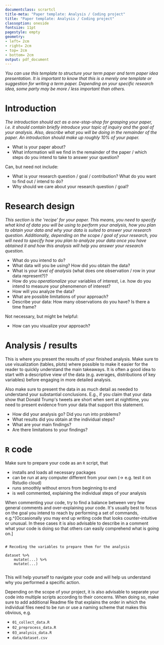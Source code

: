 ```yaml
---
documentclass: scrartcl
title-meta: "Paper template: Analysis / Coding project"
title: "Paper template: Analysis / Coding project"
classoption: oneside
fontsize: 11pt
pagestyle: empty
geometry:
- left= 2cm
- right= 2cm
- top= 2cm
- bottom= 2cm
output: pdf_document
---
```



*You can use this template to structure your term paper and term paper idea presentation. It is important to know that this is a merely one template or suggestion for writing a term paper. Depending on your specific research idea, some party may be more / less important than others.*



# Introduction

*The introduction should act as a one-stop-shop for grasping your paper, i.e. it should contain briefly introduce your topic of inquiry and the goal of your analysis. Also, describe what you will be doing in the remainder of the paper. An introduction should make up roughly 10% of your paper.*

- What is your paper about?
- What information will we find in the remainder of the paper / which steps do you intend to take to answer your question?

Can, but need not include:

- What is your research question / goal / contribution? What do you want to find out / intend to do?
- Why should we care about your research question / goal?



# Research design

*This section is the 'recipe' for your paper. This means, you need to specify what kind of data you will be using to perform your analysis, how you plan to obtain your data and why your data is suited to answer your research question. Additionally, depending on the scope / goal of your research, you will need to specify how you plan to analyze your data once you have obtained it and how this analysis will help you answer your research question.*

- What do you intend to do?
- What data will you be using? How did you obtain the data?
- What is your *level of analysis* (what does one observation / row in your data represent?)?
- How do you *operationalize* your variables of interest, i.e. how do you intend to measure your phenomenon of interest?
- How will you analyze the data? 
- What are possible limitations of your approach?
- Describe your data: How many observations do you have? Is there a time frame?


Not necessary, but might be helpful:

- How can you visualize your approach?


# Analysis / results

This is where you present the results of your finished analysis. Make sure to use visualization (tables, plots) where possible to make it easier for the reader to quickly understand the main takeaways. It is often a good idea to start with a descriptive view of the data (e.g. averages, distributions of key variables) before engaging in more detailed analysis.

Also make sure to present the data in as much detail as needed to understand your substantial conclusions. E.g., if you claim that your data show that Donald Trump's tweets are short when sent at nighttime, you need to present evidence from your data that support this statement.

- How did your analysis go? Did you run into problems?
- What results did you obtain at the individual steps?
- What are your main findings?
- Are there limitations to your findings?


# `R` code

Make sure to prepare your code as an `R` script, that

- installs and loads all necessary packages
- can be run at any computer different from your own (&rarr; e.g. test it on Rstudio cloud)
- runs smoothly without errors from beginning to end
- is well commented, explaining the individual steps of your analysis

When commenting your code, try to find a balance between very few general comments and over-explaining your code. It's usually best to focus on the goal you intend to reach by performing a set of commands, e.g.^[Occasionally you may end up writing code that looks counter-intuitive or unusual. In these cases it is also advisable to describe in a comment what your code is doing so that others can easily comprehend what is going on.]


`````

# Recoding the variables to prepare them for the analysis

dataset %>%
    mutate(...) %>%
    mutate(...)
    
`````

This will help yourself to navigate your code and will help us understand why you performed a specific action.

Depending on the scope of your project, it is also advisable to separate your code into multiple scripts according to their concerns. When doing so, make sure to add additional Readme file that explains the order in which the individual files need to be run or use a naming scheme that makes this obvious, e.g.

- `01_collect_data.R`
- `02_preprocess_data.R`
- `03_analysis_data.R`
- `data/dataset.csv`








